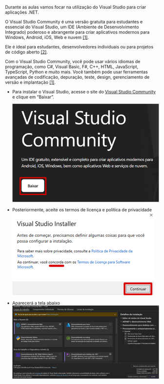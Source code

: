 Durante as aulas vamos focar na utilização do Visual Studio para criar aplicações .NET.

O Visual Studio Community é uma versão gratuita para estudantes e essencial do Visual Studio, um IDE (Ambiente de Desenvolvimento Integrado) poderoso e abrangente para criar aplicativos modernos para Windows, Android, iOS, Web e nuvem [[1]](/Advanced-Business-Development-with-.NET/1º-Semestre/Aula-02-%2D-IDE-Visual-Studio,-Primeiro-Programa-em-Csharp/Referências).

Ele é ideal para estudantes, desenvolvedores individuais ou para projetos de código aberto [[2]](/Advanced-Business-Development-with-.NET/1º-Semestre/Aula-02-%2D-IDE-Visual-Studio,-Primeiro-Programa-em-Csharp/Referências).

Com o Visual Studio Community, você pode usar vários idiomas de programação, como C#, Visual Basic, F#, C++, HTML, JavaScript, TypeScript, Python e muito mais. Você também pode usar ferramentas avançadas de codificação, depuração, teste, design, gerenciamento de versão e implantação [[1]](/Advanced-Business-Development-with-.NET/1º-Semestre/Aula-02-%2D-IDE-Visual-Studio,-Primeiro-Programa-em-Csharp/Referências).

- Para instalar o Visual Studio, acesse o site do [Visual Studio Community](https://visualstudio.microsoft.com/pt-br/vs/community/) e clique em “Baixar”.

  ![image.png](/.attachments/image-5be61904-57f7-4618-91d3-3e3bc5c34654.png)
      
- Posteriormente, aceite os termos de licença e política de privacidade
  ![image.png](/.attachments/image-b57e9e3b-9525-4aed-9b70-d85caa826187.png)

- Aparecerá a tela abaixo
  ![image.png](/.attachments/image-25f2816f-99fc-49ec-99f9-dc67966ac550.png)
